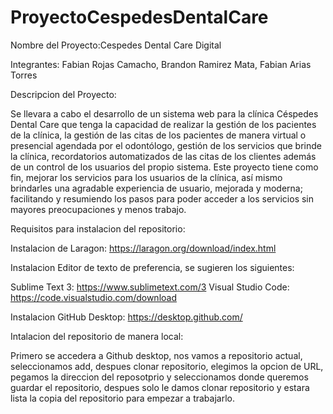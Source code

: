 # ProyectoCespedesDentalCare

Nombre del Proyecto:Cespedes Dental Care Digital

Integrantes: Fabian Rojas Camacho, Brandon Ramirez Mata, Fabian Arias Torres

Descripcion del Proyecto:

Se llevara a cabo el desarrollo de un sistema web para la clínica Céspedes Dental Care que tenga la capacidad de realizar la gestión 
de los pacientes de la clínica, la gestión de las citas de los pacientes de manera virtual o presencial agendada por el odontólogo, gestión de 
los servicios que brinde la clínica, recordatorios automatizados de las citas de los clientes además de un control de los usuarios del propio sistema. 
Este proyecto tiene como fin, mejorar los servicios para los usuarios de la clínica, así mismo brindarles una agradable experiencia de usuario, mejorada y 
moderna; facilitando y resumiendo los pasos para poder acceder a los servicios sin mayores preocupaciones y menos trabajo. 

Requisitos para instalacion del repositorio:

Instalacion de Laragon: https://laragon.org/download/index.html

Instalacion Editor de texto de preferencia, se sugieren los siguientes:

Sublime Text 3: https://www.sublimetext.com/3
Visual Studio Code: https://code.visualstudio.com/download

Instalacion GitHub Desktop: https://desktop.github.com/


Intalacion del repositorio de manera local:

Primero se accedera a Github desktop, nos vamos a repositorio actual, seleccionamos add, despues clonar repositorio, elegimos la opcion de URL, pegamos la direccion del reposotprio y seleccionamos donde queremos guardar el repositorio, despues solo le damos clonar repositorio y estara lista la copia del repositorio para empezar a trabajarlo.
